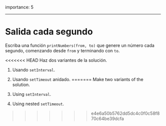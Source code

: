 importance: 5

---

# Salida cada segundo

Escriba una función `printNumbers(from, to)` que genere un número cada segundo, comenzando desde `from` y terminando con `to`.

<<<<<<< HEAD
Haz dos variantes de la solución.

1. Usando `setInterval`.
2. Usando `setTimeout` anidado.
=======
Make two variants of the solution.

1. Using `setInterval`.
2. Using nested `setTimeout`.
>>>>>>> e4e6a50b5762dd5dc4c0f0c58f870c64be39dcfa
